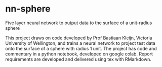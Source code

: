 # nn-sphere
Five layer neural network to output data to the surface of a unit-radius sphere

This project draws on code developed by Prof Bastiaan Kleijn, Victoria University of Wellington, and trains a neural network to project test data onto the surface of a sphere with radius 1 unit.  The project has code and commentary in a python notebook, developed on google colab.  Report requirements are developed and delivered using tex with RMarkdown.
